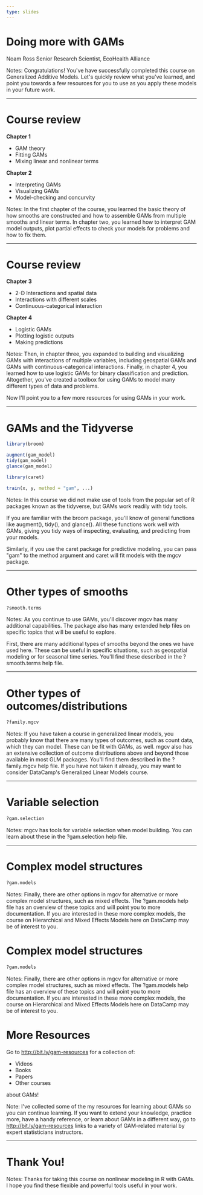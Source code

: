 ```yaml
---
type: slides
---
```


# Doing more with GAMs

Noam Ross
Senior Research Scientist, EcoHealth Alliance

Notes: Congratulations!  You've have successfully completed this course on Generalized Additive Models.  Let's quickly review what you've learned, and point you towards a few resources for you to use as you apply these models in your future work.

---

# Course review

**Chapter 1**

- GAM theory
- Fitting GAMs
- Mixing linear and nonlinear terms

**Chapter 2**

- Interpreting GAMs
- Visualizing GAMs
- Model-checking and concurvity

Notes: In the first chapter of the course, you learned the basic theory of how smooths are constructed and how to assemble GAMs from multiple smooths and linear terms.  In chapter two, you learned how to interpret GAM model outputs, plot partial effects to check your models for problems and how to fix them. 

---

# Course review

**Chapter 3**

- 2-D Interactions and spatial data
- Interactions with different scales
- Continuous-categorical interaction

**Chapter 4**

- Logistic GAMs
- Plotting logistic outputs
- Making predictions

Notes: Then, in chapter three, you expanded to building and visualizing GAMs with interactions of multiple variables, including geospatial GAMs and GAMs with continuous-categorical interactions.  Finally, in chapter 4, you learned how to use logistic GAMs for binary classification and prediction.  Altogether, you've created a toolbox for using GAMs to model many different types of data and problems.

Now I'll point you to a few more resources for using GAMs in your work.

---

# GAMs and the Tidyverse

```r
library(broom)

augment(gam_model)
tidy(gam_model)
glance(gam_model)
```

```r
library(caret)

train(x, y, method = "gam", ...)
```

Notes: In this course we did not make use of tools from the popular set of R packages known as the tidyverse, but GAMs work readily with tidy tools.

If you are familiar with the broom package, you'll know of general functions like augment(), tidy(), and glance().  All these functions work well with GAMs, giving you tidy ways of inspecting, evaluating, and predicting from your models.

Similarly, if you use the caret package for predictive modeling, you can pass "gam" to the method argument and caret will fit models with the mgcv package.

---

# Other types of smooths

```r
?smooth.terms
```

Notes: As you continue to use GAMs, you'll discover mgcv has many additional capabilities.  The package also has many extended help files on specific topics that will be useful to explore.

First, there are many additional types of smooths beyond the ones we have used here.  These can be useful in specific situations, such as geospatial modeling or for seasonal time series.  You'll find these described in the ?smooth.terms help file.

---

# Other types of outcomes/distributions

```r
?family.mgcv
```

Notes: If you have taken a course in generalized linear models, you probably know that there are many types of outcomes, such as count data, which they can model. These can be fit with GAMs, as well. mgcv also has an extensive collection of outcome distributions above and beyond those available in most GLM packages. You'll find them described in the ?family.mgcv help file.  If you have not taken it already, you may want to consider DataCamp's Generalized Linear Models course.

---
# Variable selection

```r
?gam.selection
```

Notes: mgcv has tools for variable selection when model building.  You can learn about these in the ?gam.selection help file.

---

# Complex model structures

```r
?gam.models
``` 

Notes: Finally, there are other options in mgcv for alternative or more complex model structures, such as mixed effects. The ?gam.models help file has an overview of these topics and will point you to more documentation.  If you are interested in these more complex models, the course on Hierarchical and Mixed Effects Models here on DataCamp may be of interest to you.

# Complex model structures

```r
?gam.models
``` 

Notes: Finally, there are other options in mgcv for alternative or more complex model structures, such as mixed effects. The ?gam.models help file has an overview of these topics and will point you to more documentation.  If you are interested in these more complex models, the course on Hierarchical and Mixed Effects Models here on DataCamp may be of interest to you.

# More Resources

Go to <http://bit.ly/gam-resources> for a collection of:

- Videos
- Books
- Papers
- Other courses

about GAMs!

Note: I've collected some of the my resources for learning about GAMs so you can continue learning. If you want to extend your knowledge, practice more, have a handy reference, or learn about GAMs in a different way, go to <http://bit.ly/gam-resources> links to a variety of GAM-related material by expert statisticians instructors. 

---

#  Thank You!

Notes: Thanks for taking this course on nonlinear modeling in R with GAMs. I hope you find these flexible and powerful tools useful in your work.

